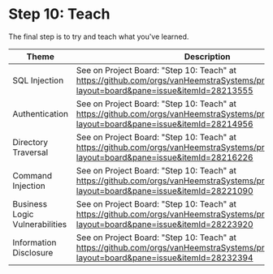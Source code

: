 # Step 10: Teach

The final step is to try and teach what you've learned.

| Theme | Description |
| --- | --- |
| SQL Injection | See on Project Board: "Step 10: Teach" at https://github.com/orgs/vanHeemstraSystems/projects/18/views/1?layout=board&pane=issue&itemId=28213555 |
| Authentication | See on Project Board: "Step 10: Teach" at https://github.com/orgs/vanHeemstraSystems/projects/19/views/1?layout=board&pane=issue&itemId=28214956 |
| Directory Traversal | See on Project Board: "Step 10: Teach" at https://github.com/orgs/vanHeemstraSystems/projects/20/views/1?layout=board&pane=issue&itemId=28216226 |
| Command Injection | See on Project Board: "Step 10: Teach" at https://github.com/orgs/vanHeemstraSystems/projects/21/views/1?layout=board&pane=issue&itemId=28221090 |
| Business Logic Vulnerabilities | See on Project Board: "Step 10: Teach" at https://github.com/orgs/vanHeemstraSystems/projects/22/views/1?layout=board&pane=issue&itemId=28223920 |
| Information Disclosure | See on Project Board: "Step 10: Teach" at https://github.com/orgs/vanHeemstraSystems/projects/23/views/1?layout=board&pane=issue&itemId=28232394 |
